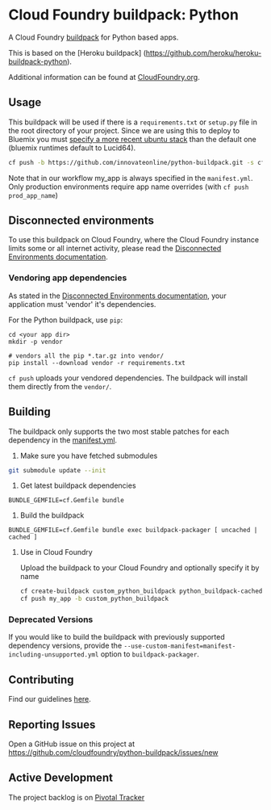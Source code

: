 # Cloud Foundry buildpack: Python

A Cloud Foundry [buildpack](http://docs.cloudfoundry.org/buildpacks/) for Python based apps.

This is based on the [Heroku buildpack] (https://github.com/heroku/heroku-buildpack-python).

Additional information can be found at [CloudFoundry.org](http://docs.cloudfoundry.org/buildpacks/).

## Usage

This buildpack will be used if there is a `requirements.txt` or `setup.py` file in the root directory of your project. Since we are using this to deploy to Bluemix you must [specify a more recent ubuntu stack](https://developer.ibm.com/bluemix/2015/07/29/cloud-foundry-php-buildpack-doesnt-support-lucid64/) than the default one (bluemix runtimes default to Lucid64).

```bash
cf push -b https://github.com/innovateonline/python-buildpack.git -s cflinuxfs2
```

Note that in our workflow my_app is always specified in the `manifest.yml`. Only production environments require app name overrides (with `cf push prod_app_name`)

## Disconnected environments
To use this buildpack on Cloud Foundry, where the Cloud Foundry instance limits some or all internet activity, please read the [Disconnected Environments documentation](https://github.com/cf-buildpacks/buildpack-packager/blob/master/doc/disconnected_environments.md).

### Vendoring app dependencies
As stated in the [Disconnected Environments documentation](https://github.com/cf-buildpacks/buildpack-packager/blob/master/doc/disconnected_environments.md), your application must 'vendor' it's dependencies.

For the Python buildpack, use ```pip```:

```shell 
cd <your app dir>
mkdir -p vendor

# vendors all the pip *.tar.gz into vendor/
pip install --download vendor -r requirements.txt
```

```cf push``` uploads your vendored dependencies. The buildpack will install them directly from the `vendor/`.

## Building

The buildpack only supports the two most stable patches for each dependency in the [manifest.yml](manifest.yml).

1. Make sure you have fetched submodules

  ```bash
  git submodule update --init
  ```

1. Get latest buildpack dependencies

  ```shell
  BUNDLE_GEMFILE=cf.Gemfile bundle
  ```

1. Build the buildpack

  ```shell
  BUNDLE_GEMFILE=cf.Gemfile bundle exec buildpack-packager [ uncached | cached ]
  ```

1. Use in Cloud Foundry

    Upload the buildpack to your Cloud Foundry and optionally specify it by name
        
    ```bash
    cf create-buildpack custom_python_buildpack python_buildpack-cached-custom.zip 1
    cf push my_app -b custom_python_buildpack
    ```  

### Deprecated Versions

If you would like to build the buildpack with previously supported dependency versions, provide the `--use-custom-manifest=manifest-including-unsupported.yml` option to `buildpack-packager`.

## Contributing

Find our guidelines [here](./CONTRIBUTING.md).

## Reporting Issues

Open a GitHub issue on this project at https://github.com/cloudfoundry/python-buildpack/issues/new

## Active Development

The project backlog is on [Pivotal Tracker](https://www.pivotaltracker.com/projects/1042066)
